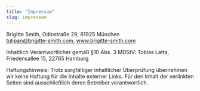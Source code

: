 ```yaml
---
title: "Impressum"
slug: impressum
---
```


Brigitte Smith, Odinstraße 29, 81925 München\
tulipan@brigitte-smith.com, www.brigitte-smith.com

Inhaltlich Verantwortlicher gemäß §10 Abs. 3 MDStV: Tobias Latta, Friedensallee 15, 22765 Hamburg

Haftungshinweis: Trotz sorgfältiger inhaltlicher Überprüfung übernehmen wir keine Haftung für die Inhalte externer Links. Für den Inhalt der verlinkten Seiten sind ausschließlich deren Betreiber verantwortlich.
